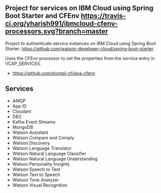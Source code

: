 ## Project for services on IBM Cloud using Spring Boot Starter and CFEnv https://travis-ci.org/yharish991/ibmcloud-cfenv-processors.svg?branch=master
Project to authenticate service instances on IBM Cloud using Spring Boot Starter: https://github.com/watson-developer-cloud/spring-boot-starter.

Uses the CFEnv processor to set the properties from the service entry in VCAP_SERVICES.
- https://github.com/pivotal-cf/java-cfenv

## Services
- AMQP
- App ID
- Cloudant
- DB2
- Kafka Event Streams
- MongoDB
- Watson Assistant
- Watson Compare and Comply
- Watson Discovery
- Watson Language Translator
- Watson Natural Language Classifier
- Watson Natural Language Understanding
- Watson Personality Insights
- Watson Speech to Text
- Watson Text to Speech
- Watson Tone Analyzer
- Watson Visual Recognition
